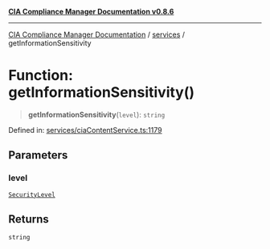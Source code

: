 [**CIA Compliance Manager Documentation v0.8.6**](../../README.md)

***

[CIA Compliance Manager Documentation](../../modules.md) / [services](../README.md) / getInformationSensitivity

# Function: getInformationSensitivity()

> **getInformationSensitivity**(`level`): `string`

Defined in: [services/ciaContentService.ts:1179](https://github.com/Hack23/cia-compliance-manager/blob/050a250237d6f621490781dbdf95155919f35aed/src/services/ciaContentService.ts#L1179)

## Parameters

### level

[`SecurityLevel`](../../index/type-aliases/SecurityLevel.md)

## Returns

`string`
